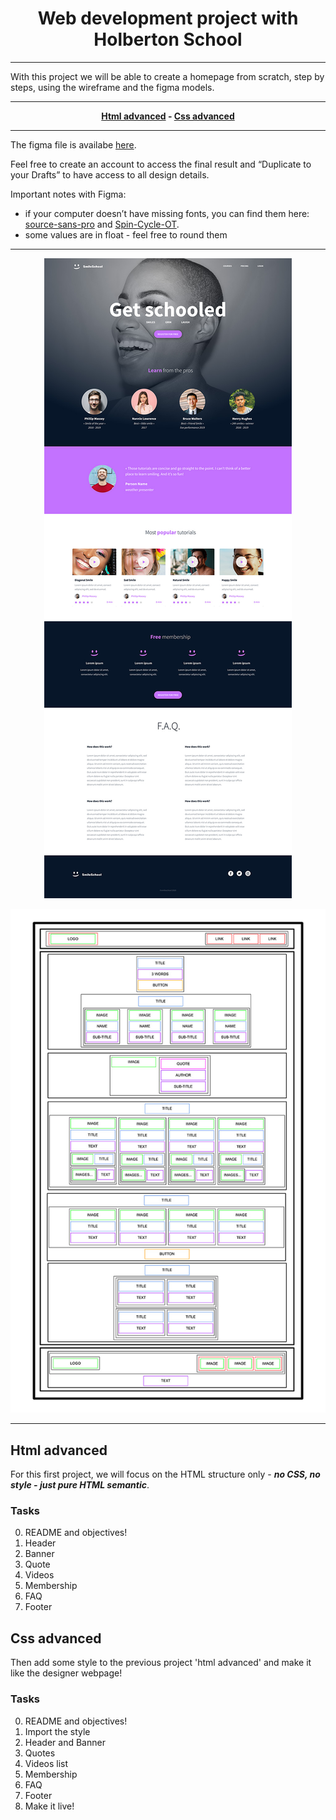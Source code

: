 <div align="center">

# Web development project with Holberton School

</div>

---

With this project we will be able to create a homepage from scratch, step by steps, using the wireframe and the figma models.

---
<div align="center">

**[Html advanced](README.md#html-advanced) - [Css advanced](README.md#css-advanced)**

</div>

---

The figma file is availabe [here](https://www.figma.com/file/XrEAsu1vQj5fhVaNG38d2W/Homepage?type=design&node-id=0-1&mode=design).

Feel free to create an account to access the final result and “Duplicate to your Drafts” to have access to all design details.


Important notes with Figma:

- if your computer doesn’t have missing fonts, you can find them here: [source-sans-pro](https://www.fontsquirrel.com/fonts/source-sans-pro) and [Spin-Cycle-OT](https://www.fontsquirrel.com/fonts/Spin-Cycle-OT).
- some values are in float - feel free to round them

---
<div align="center">

![SmileSchool Homepage figma](https://github.com/AsiaGrpr/holbertonschool-web-development/blob/main/html_advanced/asset/img/smileschool%20homepage%20figma.jpeg)

![SmileSchool Homepage wireframe](https://github.com/AsiaGrpr/holbertonschool-web-development/blob/main/html_advanced/asset/img/SmileSchool%20homepage%20wireframe.jpeg)

</div>


---

## Html advanced

For this first project, we will focus on the HTML structure only - ***no CSS, no style - just pure HTML semantic***.

### Tasks

0. README and objectives!
1. Header
2. Banner
3. Quote
4. Videos
5. Membership
6. FAQ
7. Footer

## Css advanced

Then add some style to the previous project 'html advanced' and make it like the designer webpage!

### Tasks

0. README and objectives!
1. Import the style
2. Header and Banner
3. Quotes
4. Videos list
5. Membership
6. FAQ
7. Footer
8. Make it live!